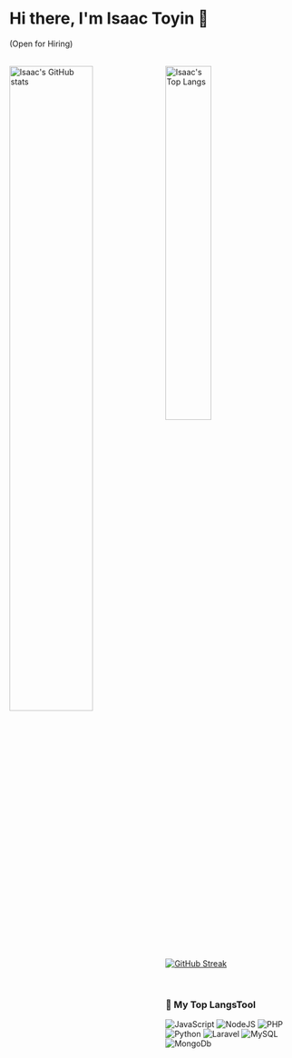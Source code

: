# Hi there, I'm Isaac Toyin 👋
<p > (Open for Hiring)</p>
<br/>
<img src="https://github-readme-stats.vercel.app/api?username=toyintheisaac&count_private=true&show_icons=true&theme=radical" align="left" width="54%"  alt="Isaac's GitHub stats"/>
<img src="https://github-readme-stats.vercel.app/api/top-langs/?username=toyintheisaac&layout=compact&theme=radical"  width="40%" alt="Isaac's Top Langs" />

<br/>

[![GitHub Streak](https://github-readme-streak-stats.herokuapp.com?user=toyintheisaac&hide_border=true)](https://git.io/streak-stats)

<br/>

<h3 > 🔭 My Top LangsTool</h3>
 
![JavaScript](https://img.shields.io/badge/javascript-%23323330.svg?style=for-the-badge&logo=javascript&logoColor=%23F7DF1E)
![NodeJS](https://img.shields.io/badge/node.js-6DA55F?style=for-the-badge&logo=node.js&logoColor=white)
![PHP](https://img.shields.io/badge/php-%23777BB4.svg?style=for-the-badge&logo=php&logoColor=white) 
![Python](https://img.shields.io/badge/python-3670A0?style=for-the-badge&logo=python&logoColor=ffdd54)
![Laravel](https://img.shields.io/badge/laravel-%23FF2D20.svg?style=for-the-badge&logo=laravel&logoColor=white)
![MySQL](https://img.shields.io/badge/mysql-%2300f.svg?style=for-the-badge&logo=mysql&logoColor=white)
![MongoDb](https://img.shields.io/badge/mongodb-%2200f.svg?style=for-the-badge&logo=mongodb&logoColor=white)
 

<!--
 ### TailwindCSS, Python, Docker, Kubernetes, Rancher, TravisCI, Git, Github, Bitbucket, Apache, Nginx, Vagrant, Ansible, Jenkins, Azure. -->
